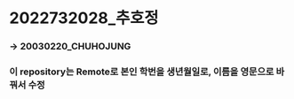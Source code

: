 # 2022732028_추호정
### -> 20030220_CHUHOJUNG

### 이 repository는 Remote로 본인 학번을 생년월일로, 이름을 영문으로 바꿔서 수정
